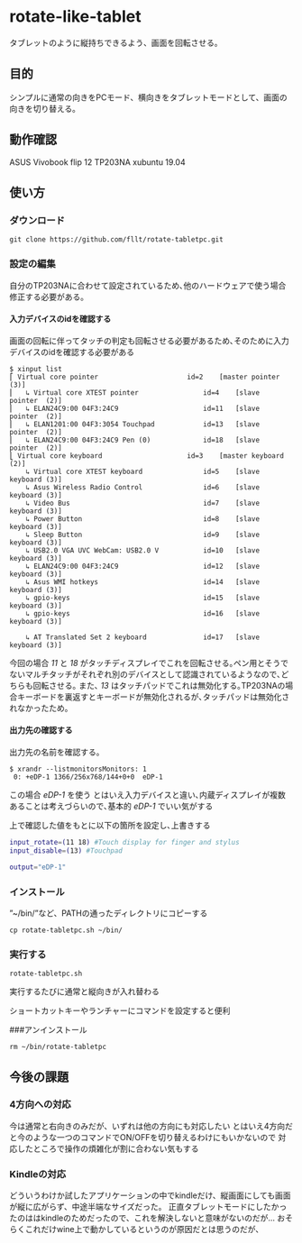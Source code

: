 # rotate-like-tablet

タブレットのように縦持ちできるよう、画面を回転させる｡

## 目的

シンプルに通常の向きをPCモード、横向きをタブレットモードとして、画面の向きを切り替える｡

## 動作確認

ASUS Vivobook flip 12 TP203NA
xubuntu 19.04

## 使い方

### ダウンロード


```
git clone https://github.com/fllt/rotate-tabletpc.git
```

### 設定の編集

自分のTP203NAに合わせて設定されているため､他のハードウェアで使う場合修正する必要がある｡

#### 入力デバイスのidを確認する

画面の回転に伴ってタッチの判定も回転させる必要があるため､そのために入力デバイスのidを確認する必要がある

```
$ xinput list
⎡ Virtual core pointer                    	id=2	[master pointer  (3)]
⎜   ↳ Virtual core XTEST pointer              	id=4	[slave  pointer  (2)]
⎜   ↳ ELAN24C9:00 04F3:24C9                   	id=11	[slave  pointer  (2)]
⎜   ↳ ELAN1201:00 04F3:3054 Touchpad          	id=13	[slave  pointer  (2)]
⎜   ↳ ELAN24C9:00 04F3:24C9 Pen (0)           	id=18	[slave  pointer  (2)]
⎣ Virtual core keyboard                   	id=3	[master keyboard (2)]
    ↳ Virtual core XTEST keyboard             	id=5	[slave  keyboard (3)]
    ↳ Asus Wireless Radio Control             	id=6	[slave  keyboard (3)]
    ↳ Video Bus                               	id=7	[slave  keyboard (3)]
    ↳ Power Button                            	id=8	[slave  keyboard (3)]
    ↳ Sleep Button                            	id=9	[slave  keyboard (3)]
    ↳ USB2.0 VGA UVC WebCam: USB2.0 V         	id=10	[slave  keyboard (3)]
    ↳ ELAN24C9:00 04F3:24C9                   	id=12	[slave  keyboard (3)]
    ↳ Asus WMI hotkeys                        	id=14	[slave  keyboard (3)]
    ↳ gpio-keys                               	id=15	[slave  keyboard (3)]
    ↳ gpio-keys                               	id=16	[slave  keyboard (3)]

    ↳ AT Translated Set 2 keyboard            	id=17	[slave  keyboard (3)]
```
今回の場合 *11* と *18* がタッチディスプレイでこれを回転させる｡ペン用とそうでないマルチタッチがそれぞれ別のデバイスとして認識されているようなので､どちらも回転させる｡
また､ *13* はタッチパッドでこれは無効化する｡TP203NAの場合キーボードを裏返すとキーボードが無効化されるが､タッチパッドは無効化されなかったため｡

#### 出力先の確認する
出力先の名前を確認する｡

```
$ xrandr --listmonitorsMonitors: 1
 0: +eDP-1 1366/256x768/144+0+0  eDP-1
```
この場合 *eDP-1* を使う
とはいえ入力デバイスと違い､内蔵ディスプレイが複数あることは考えづらいので､基本的 *eDP-1* でいい気がする


上で確認した値をもとに以下の箇所を設定し､上書きする
```Bash:rotate-tabletpc.sh
input_rotate=(11 18) #Touch display for finger and stylus
input_disable=(13) #Touchpad

output="eDP-1"
```

### インストール

”~/bin/”など、PATHの通ったディレクトリにコピーする

```
cp rotate-tabletpc.sh ~/bin/
```

### 実行する

```
rotate-tabletpc.sh
```
実行するたびに通常と縦向きが入れ替わる

ショートカットキーやランチャーにコマンドを設定すると便利


###アンインストール

```
rm ~/bin/rotate-tabletpc
```

## 今後の課題

### 4方向への対応
今は通常と右向きのみだが、いずれは他の方向にも対応したい
とはいえ4方向だと今のような一つのコマンドでON/OFFを切り替えるわけにもいかないので
対応したところで操作の煩雑化が割に合わない気もする

### Kindleの対応
どういうわけか試したアプリケーションの中でkindleだけ、縦画面にしても画面が縦に広がらず、中途半端なサイズだった。
正直タブレットモードにしたかったのははkindleのためだったので、これを解決しないと意味がないのだが...
おそらくこれだけwine上で動かしているというのが原因だとは思うのだが、

